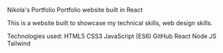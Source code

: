 Nikola's Portfolio
Portfolio website built in React

This is a website built to showcase my technical skills, web design skills.

Technologies used:
HTML5
CSS3
JavaScript (ES6)
GitHub
React
Node JS
Tailwind
